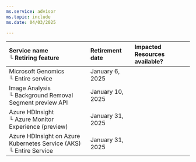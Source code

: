 ```yaml
---
ms.service: advisor
ms.topic: include
ms.date: 04/03/2025

---
```


| Service name <br />&#9492; Retiring feature | Retirement date | Impacted Resources available? |
|:--- |:--- |:--- |
| Microsoft Genomics <br />&#9492; Entire service | January 6, 2025 |  |
| Image Analysis <br />&#9492; Background Removal Segment preview API | January 10, 2025 |  |
| Azure HDInsight <br />&#9492; Azure Monitor Experience (preview) | January 31, 2025 |  |
| Azure HDInsight on Azure Kubernetes Service (AKS) <br />&#9492; Entire Service | January 31, 2025 |  |
